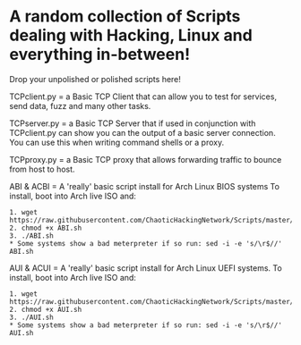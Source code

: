 # A random collection of Scripts dealing with Hacking, Linux and everything in-between!

Drop your unpolished or polished scripts here!

TCPclient.py = a Basic TCP Client that can allow you to test for services, send data, fuzz and many other tasks.

TCPserver.py = a Basic TCP Server that if used in conjunction with TCPclient.py can show you can the output of a basic server connection. You can use this when writing command shells or a proxy.

TCPproxy.py = a Basic TCP proxy that allows forwarding traffic to bounce from host to host. 

ABI & ACBI = A 'really' basic script install for Arch Linux BIOS systems
  To install, boot into Arch live ISO and:
  
  
    1. wget https://raw.githubusercontent.com/ChaoticHackingNetwork/Scripts/master/ABI.sh
    2. chmod +x ABI.sh
    3. ./ABI.sh
    * Some systems show a bad meterpreter if so run: sed -i -e 's/\r$//' ABI.sh 

AUI & ACUI = A 'really' basic script install for Arch Linux UEFI systems.
    To install, boot into Arch live ISO and:
    
    
    1. wget https://raw.githubusercontent.com/ChaoticHackingNetwork/Scripts/master/AUI.sh
    2. chmod +x AUI.sh
    3. ./AUI.sh
    * Some systems show a bad meterpreter if so run: sed -i -e 's/\r$//' AUI.sh 

